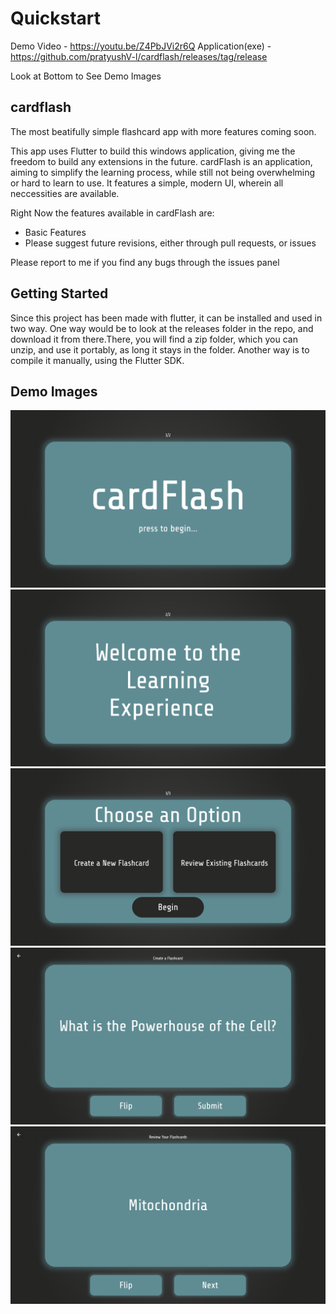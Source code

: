 # Quickstart

Demo Video - https://youtu.be/Z4PbJVi2r6Q
Application(exe) - https://github.com/pratyushV-l/cardflash/releases/tag/release

Look at Bottom to See Demo Images

## cardflash

The most beatifully simple flashcard app with more features coming soon.

This app uses Flutter to build this windows application, giving me the freedom to build any extensions in the future. cardFlash is an application, aiming to simplify the learning process, while still not being overwhelming or hard to learn to use. It features a simple, modern UI, wherein all neccessities are available. 

Right Now the features available in cardFlash are:
- Basic Features
- Please suggest future revisions, either through pull requests, or issues

Please report to me if you find any bugs through the issues panel

## Getting Started

Since this project has been made with flutter, it can be installed and used in two way. One way would be to look at the releases folder in the repo, and download it from there.There, you will find a zip folder, which you can unzip, and use it portably, as long it stays in the folder. Another way is to compile it manually, using the Flutter SDK.

## Demo Images

![Demo Image](demo_images\image.png)
![Demo Image](demo_images\image-1.png)
![Demo Image](demo_images\image-2.png)
![Demo Image](demo_images\image-3.png)
![Demo Image](demo_images\image-4.png)